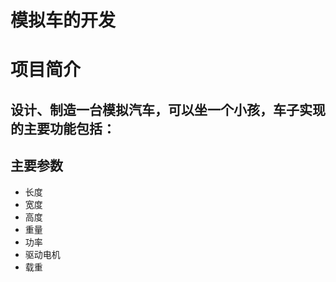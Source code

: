 
# 模拟车的开发

# 项目简介

设计、制造一台模拟汽车，可以坐一个小孩，车子实现的主要功能包括：
- 


## 主要参数

- 长度
- 宽度
- 高度
- 重量
- 功率
- 驱动电机
- 载重


